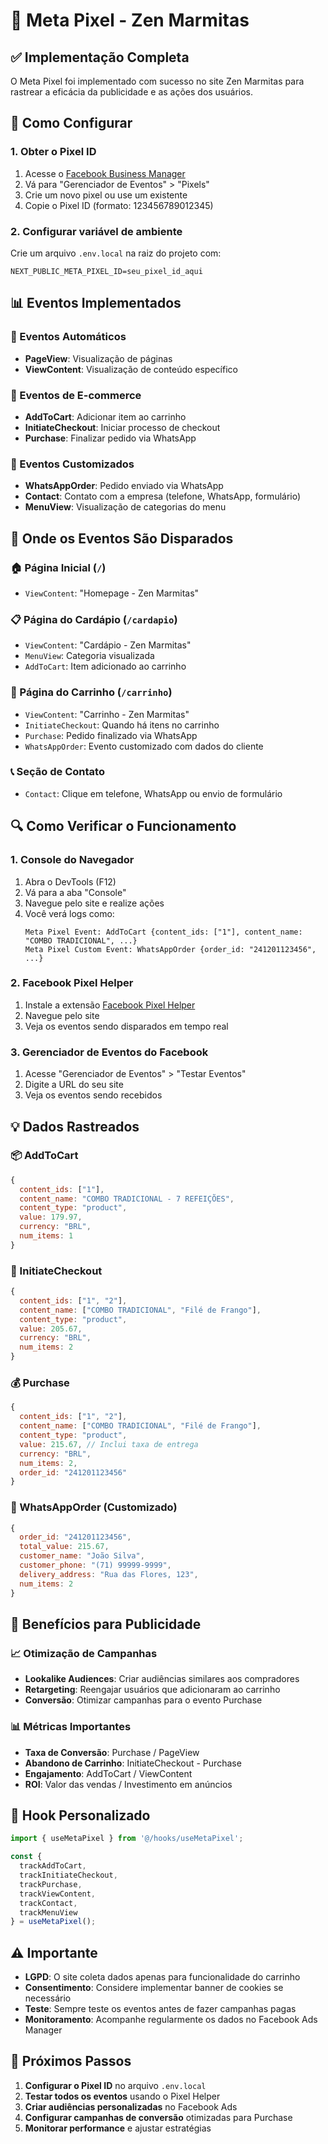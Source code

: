# 🎯 Meta Pixel - Zen Marmitas

## ✅ Implementação Completa

O Meta Pixel foi implementado com sucesso no site Zen Marmitas para rastrear a eficácia da publicidade e as ações dos usuários.

## 🚀 Como Configurar

### 1. Obter o Pixel ID
1. Acesse o [Facebook Business Manager](https://business.facebook.com/)
2. Vá para "Gerenciador de Eventos" > "Pixels"
3. Crie um novo pixel ou use um existente
4. Copie o Pixel ID (formato: 123456789012345)

### 2. Configurar variável de ambiente
Crie um arquivo `.env.local` na raiz do projeto com:

```env
NEXT_PUBLIC_META_PIXEL_ID=seu_pixel_id_aqui
```

## 📊 Eventos Implementados

### 🔄 Eventos Automáticos
- **PageView**: Visualização de páginas
- **ViewContent**: Visualização de conteúdo específico

### 🛒 Eventos de E-commerce
- **AddToCart**: Adicionar item ao carrinho
- **InitiateCheckout**: Iniciar processo de checkout  
- **Purchase**: Finalizar pedido via WhatsApp

### 🎯 Eventos Customizados
- **WhatsAppOrder**: Pedido enviado via WhatsApp
- **Contact**: Contato com a empresa (telefone, WhatsApp, formulário)
- **MenuView**: Visualização de categorias do menu

## 📍 Onde os Eventos São Disparados

### 🏠 Página Inicial (`/`)
- `ViewContent`: "Homepage - Zen Marmitas"

### 📋 Página do Cardápio (`/cardapio`)
- `ViewContent`: "Cardápio - Zen Marmitas"
- `MenuView`: Categoria visualizada
- `AddToCart`: Item adicionado ao carrinho

### 🛒 Página do Carrinho (`/carrinho`)
- `ViewContent`: "Carrinho - Zen Marmitas"
- `InitiateCheckout`: Quando há itens no carrinho
- `Purchase`: Pedido finalizado via WhatsApp
- `WhatsAppOrder`: Evento customizado com dados do cliente

### 📞 Seção de Contato
- `Contact`: Clique em telefone, WhatsApp ou envio de formulário

## 🔍 Como Verificar o Funcionamento

### 1. Console do Navegador
1. Abra o DevTools (F12)
2. Vá para a aba "Console"
3. Navegue pelo site e realize ações
4. Você verá logs como:
   ```
   Meta Pixel Event: AddToCart {content_ids: ["1"], content_name: "COMBO TRADICIONAL", ...}
   Meta Pixel Custom Event: WhatsAppOrder {order_id: "241201123456", ...}
   ```

### 2. Facebook Pixel Helper
1. Instale a extensão [Facebook Pixel Helper](https://chrome.google.com/webstore/detail/facebook-pixel-helper/fdgfkebogiimcoedlicjlajpkdmockpc)
2. Navegue pelo site
3. Veja os eventos sendo disparados em tempo real

### 3. Gerenciador de Eventos do Facebook
1. Acesse "Gerenciador de Eventos" > "Testar Eventos"
2. Digite a URL do seu site
3. Veja os eventos sendo recebidos

## 💡 Dados Rastreados

### 📦 AddToCart
```javascript
{
  content_ids: ["1"],
  content_name: "COMBO TRADICIONAL - 7 REFEIÇÕES",
  content_type: "product",
  value: 179.97,
  currency: "BRL",
  num_items: 1
}
```

### 🛒 InitiateCheckout
```javascript
{
  content_ids: ["1", "2"],
  content_name: ["COMBO TRADICIONAL", "Filé de Frango"],
  content_type: "product",
  value: 205.67,
  currency: "BRL",
  num_items: 2
}
```

### 💰 Purchase
```javascript
{
  content_ids: ["1", "2"],
  content_name: ["COMBO TRADICIONAL", "Filé de Frango"],
  content_type: "product",
  value: 215.67, // Inclui taxa de entrega
  currency: "BRL",
  num_items: 2,
  order_id: "241201123456"
}
```

### 📱 WhatsAppOrder (Customizado)
```javascript
{
  order_id: "241201123456",
  total_value: 215.67,
  customer_name: "João Silva",
  customer_phone: "(71) 99999-9999",
  delivery_address: "Rua das Flores, 123",
  num_items: 2
}
```

## 🎯 Benefícios para Publicidade

### 📈 Otimização de Campanhas
- **Lookalike Audiences**: Criar audiências similares aos compradores
- **Retargeting**: Reengajar usuários que adicionaram ao carrinho
- **Conversão**: Otimizar campanhas para o evento Purchase

### 📊 Métricas Importantes
- **Taxa de Conversão**: Purchase / PageView
- **Abandono de Carrinho**: InitiateCheckout - Purchase
- **Engajamento**: AddToCart / ViewContent
- **ROI**: Valor das vendas / Investimento em anúncios

## 🔧 Hook Personalizado

```typescript
import { useMetaPixel } from '@/hooks/useMetaPixel';

const { 
  trackAddToCart, 
  trackInitiateCheckout, 
  trackPurchase,
  trackViewContent,
  trackContact,
  trackMenuView
} = useMetaPixel();
```

## ⚠️ Importante

- **LGPD**: O site coleta dados apenas para funcionalidade do carrinho
- **Consentimento**: Considere implementar banner de cookies se necessário
- **Teste**: Sempre teste os eventos antes de fazer campanhas pagas
- **Monitoramento**: Acompanhe regularmente os dados no Facebook Ads Manager

## 🚀 Próximos Passos

1. **Configurar o Pixel ID** no arquivo `.env.local`
2. **Testar todos os eventos** usando o Pixel Helper
3. **Criar audiências personalizadas** no Facebook Ads
4. **Configurar campanhas de conversão** otimizadas para Purchase
5. **Monitorar performance** e ajustar estratégias
